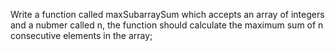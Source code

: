 Write a function called maxSubarraySum which accepts an array of integers and a nubmer called n, the function should calculate the maximum sum of n consecutive elements in the array;
